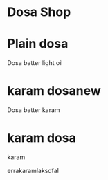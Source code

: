 # Dosa Shop


# Plain dosa
Dosa batter
light oil

# karam dosanew
Dosa batter
karam

# karam dosa
karam

errakaramlaksdfal
